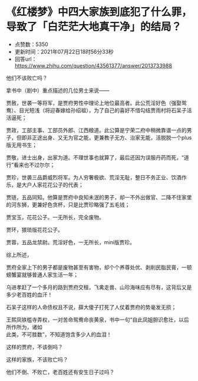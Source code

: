 # 《红楼梦》中四大家族到底犯了什么罪，导致了「白茫茫大地真干净」的结局？
- 点赞数：5350
- 更新时间：2021年07月22日18时56分33秒
- 回答url：https://www.zhihu.com/question/43561377/answer/2013733988
<body>
 <p data-pid="DEtywFpr">他们不该败亡吗？</p>
 <p data-pid="HDC-Bu8H">拿书中（剧中）重点描述的几位男士来说——</p>
 <p data-pid="fqr0KSjF">贾赦，世袭一等将军，是贾府男性中理论上地位最高者。此公荒淫好色（强娶鸳鸯）、目光短浅（将迎春嫁给孙绍祖），为了自己的喜好不惜勾结贾雨村将石呆子活活逼死；</p>
 <p data-pid="RayNy8jU">贾政，工部主事、工部员外郎、江西粮道。此公算是宁荣二府中稍微靠谱一点的男子，但即非正途出身、又无为官之能，更兼教子无方、治家无能，活脱脱一个plus版无用书生；</p>
 <p data-pid="EETdmQaR">贾敬，进士出身，出家为道。不理世事也就算了，最后还因为误服丹药而死，“道行”看来也不过尔尔；</p>
 <p data-pid="Y2M6qHQE">贾珍，世袭三品爵威烈将军。为人穷奢极欲、荒淫无耻，整日不务正业、饮酒作乐，是大户人家花花公子的代表；</p>
 <p data-pid="s6j0lt9m">贾琏，五品同知。他算是贾府中良知未泯的男子，却一不外出做官、二降不住家里的河东狮，更兼好色贪杯，只是比贾珍略强了五毛钱；</p>
 <p data-pid="tdMfYvk7">贾宝玉，花花公子。一无所长，完全废物。</p>
 <p data-pid="-fX5q2Lq">贾环，猥琐版花花公子。</p>
 <p data-pid="kucrwXyK">贾蓉，五品龙禁尉。荒淫好色，一无所长，mini版贾珍。</p>
 <p data-pid="wggAolj2">综上所述，</p>
 <p data-pid="4qv81sh5">贾府全家上下的男子都是废物甚至有害物，却个个养尊处优、剥削民脂民膏，一顿螃蟹宴就够普通人家生活一年；</p>
 <p data-pid="NJofkfSv">乌进孝赶了一个多月的路到贾府交租，飞禽走兽、山珍海味应有尽有，这背后又是多少老百姓的血汗！</p>
 <p data-pid="UC8JEove">石呆子这样的人命债权且不说，薛大傻子打死了人仗着贾府的势毫发无损；</p>
 <p data-pid="sY2fzWV9">王熙凤铁槛寺弄权，一对苦命鸳鸯命丧黄泉，书中一句“自此凤姐胆识愈壮，以后所作所为，诸如<br>
  此类，不可胜数”，不知道饱含多少人的血泪！</p>
 <p data-pid="qtxkOYUS">这样的贾府，不该倒吗？</p>
 <p data-pid="iIMqTtYY">这样的家族，不该败亡吗？</p>
 <p data-pid="tkBfBDe0">他们不倒、不败亡，老百姓还有安生日子过吗？</p>
</body>